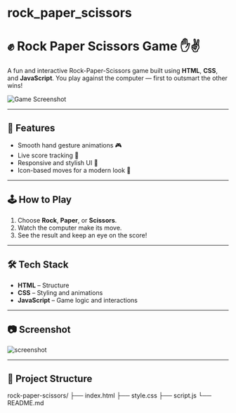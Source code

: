 # rock_paper_scissors


# ✊ Rock Paper Scissors Game ✋✌️

A fun and interactive Rock-Paper-Scissors game built using **HTML**, **CSS**, and **JavaScript**. You play against the computer — first to outsmart the other wins!

![Game Screenshot](./screenshot.png)

---

## 🚀 Features

- Smooth hand gesture animations 🎮
- Live score tracking 🔢
- Responsive and stylish UI 💅
- Icon-based moves for a modern look 🤘

---

## 🕹️ How to Play

1. Choose **Rock**, **Paper**, or **Scissors**.
2. Watch the computer make its move.
3. See the result and keep an eye on the score!

---

## 🛠️ Tech Stack

- **HTML** – Structure
- **CSS** – Styling and animations
- **JavaScript** – Game logic and interactions

---

## 📷 Screenshot


![screenshot](https://imgur.com/your-image-link.png)

---

## 📁 Project Structure
rock-paper-scissors/
├── index.html
├── style.css
├── script.js
└── README.md

